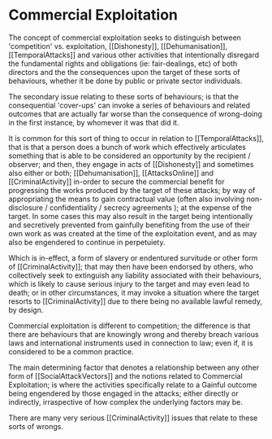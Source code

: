 # Commercial Exploitation

The concept of commercial exploitation seeks to distinguish between 'competition' vs. exploitation, [[Dishonesty]], [[Dehumanisation]], [[TemporalAttacks]] and various other activities that intentionally disregard the fundamental rights and obligations (ie: fair-dealings, etc) of both directors and the the consequences upon the target of these sorts of behaviours, whether it be done by public or private sector individuals. 

The secondary issue relating to these sorts of behaviours; is that the consequential 'cover-ups' can invoke a series of behaviours and related outcomes that are actually far worse than the consequence of wrong-doing in the first instance, by whomever it was that did it. 

It is common for this sort of thing to occur in relation to [[TemporalAttacks]], that is that a person does a bunch of work which effectively articulates something that is able to be considered an opportunity by the recipient / observer; and then, they engage in acts of [[Dishonesty]] and sometimes also either or both; [[Dehumanisation]], [[AttacksOnline]] and [[CriminalActivity]] in-order to secure the commercial benefit for progressing the works produced by the target of these attacks; by way of appropriating the means to gain contractual value (often also involving non-disclosure / confidentiality / secrecy agreements ); at the expense of the target.  In some cases this may also result in the target being intentionally and secretively prevented from gainfully benefiting from the use of their own work as was created at the time of the exploitation event, and as may also be engendered to continue in perpetuiety. 

Which is in-effect, a form of slavery or endentured survitude or other form of [[CriminalActivity]]; that may then have been endorsed by others, who collectively seek to extinguish any liability associated with their behaviours, which is likely to cause serious injury to the target and may even lead to death; or in other circumstances, it may invoke a situation where the target resorts to [[CriminalActivity]] due to there being no available lawful remedy, by design.

Commercial exploitation is different to competition; the difference is that there are behaviours that are knowingly wrong and thereby breach various laws and international instruments used in connection to law; even if, it is considered to be a common practice.

The main determining factor that denotes a relationship between any other form of [[SocialAttackVectors]] and the notions related to Commercial Exploitation; is where the activities specifically relate to a Gainful outcome being engendered by those engaged in the attacks; either directly or indirectly, irraspective of how complex the underlying factors may be.

There are many very serious [[CriminalActivity]] issues that relate to these sorts of wrongs.

